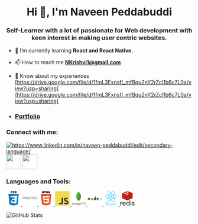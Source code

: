 

<h1 align="center">Hi 👋, I'm Naveen Peddabuddi</h1>

<h3 align="center">Self-Learner with a lot of passionate for Web development with keen interest in making user centric websites.</h3>

- 🌱 I’m currently learning **React and React Native.**

- 📫 How to reach me **NKrishvi1@gmail.com**

- 📄 Know about my experiences [https://drive.google.com/file/d/1fmL3FxnsfI_mfBqu2nY2rZcl1b6c7L0a/view?usp=sharing](https://drive.google.com/file/d/1fmL3FxnsfI_mfBqu2nY2rZcl1b6c7L0a/view?usp=sharing)
- <a href="https://fervent-mcclintock-14d0ab.netlify.app/"> <h3> Portfolio </h3> </a>
<h3 align="left">Connect with me:</h3>
<!-- <div style="display:flex"> -->
<p align="left">
<a href="https://www.linkedin.com/in/naveen-peddabuddi/" target="blank"><img align="center" src="https://user-images.githubusercontent.com/95956273/158857898-7ac0e625-18d1-4dd7-810e-dfca3ba6e263.png" alt="https://www.linkedin.com/in/naveen-peddabuddi/edit/secondary-language/" height="40" width="40" /></a> 
<a href ="https://t.me/nkrishvi"><img align="center" src="https://user-images.githubusercontent.com/95956273/158855523-352faba4-932c-4668-867d-c2f82a994b51.png" height="40" width="40" /></a>
 <a href ="https://twitter.com/nkrishvi"><img align="center" src="https://user-images.githubusercontent.com/95956273/158857432-9fb02672-e6ce-4430-ae31-382158e2e62c.png" height="40" width="40" /></a>

</p>






<h3 align="left">Languages and Tools:</h3>
<p align="left"> <a href="https://www.w3schools.com/css/" target="_blank" rel="noreferrer"> <img src="https://raw.githubusercontent.com/devicons/devicon/master/icons/css3/css3-original-wordmark.svg" alt="css3" width="40" height="40"/> </a> <a href="https://expressjs.com" target="_blank" rel="noreferrer"> <img src="https://raw.githubusercontent.com/devicons/devicon/master/icons/express/express-original-wordmark.svg" alt="express" width="40" height="40"/> </a> <a href="https://www.w3.org/html/" target="_blank" rel="noreferrer"> <img src="https://raw.githubusercontent.com/devicons/devicon/master/icons/html5/html5-original-wordmark.svg" alt="html5" width="40" height="40"/> </a> <a href="https://developer.mozilla.org/en-US/docs/Web/JavaScript" target="_blank" rel="noreferrer"> <img src="https://raw.githubusercontent.com/devicons/devicon/master/icons/javascript/javascript-original.svg" alt="javascript" width="40" height="40"/> </a> <a href="https://www.mongodb.com/" target="_blank" rel="noreferrer"> <img src="https://raw.githubusercontent.com/devicons/devicon/master/icons/mongodb/mongodb-original-wordmark.svg" alt="mongodb" width="40" height="40"/> </a> <a href="https://nodejs.org" target="_blank" rel="noreferrer"> <img src="https://raw.githubusercontent.com/devicons/devicon/master/icons/nodejs/nodejs-original-wordmark.svg" alt="nodejs" width="40" height="40"/> </a> <a href="https://reactjs.org/" target="_blank" rel="noreferrer"> <img src="https://raw.githubusercontent.com/devicons/devicon/master/icons/react/react-original-wordmark.svg" alt="react" width="40" height="40"/> </a> <a href="https://redis.io" target="_blank" rel="noreferrer"> <img src="https://raw.githubusercontent.com/devicons/devicon/master/icons/redis/redis-original-wordmark.svg" alt="redis" width="40" height="40"/> </a> </p>

![GitHub Stats](https://github-readme-stats.vercel.app/api?username=naveen-peddabuddi)
